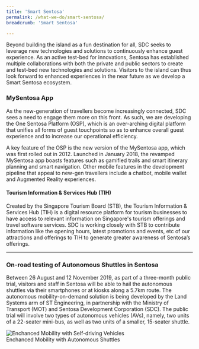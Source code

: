 ```yaml
---
title: 'Smart Sentosa'
permalink: /what-we-do/smart-sentosa/
breadcrumb: 'Smart Sentosa'

---
```



Beyond building the island as a fun destination for all, SDC seeks to leverage new technologies and solutions to continuously enhance guest experience. As an active test-bed for innovations, Sentosa has established multiple collaborations with both the private and public sectors to create and test-bed new technologies and solutions. Visitors to the island can thus look forward to enhanced experiences in the near future as we develop a Smart Sentosa ecosystem.

### **MySentosa App**
As the new-generation of travellers become increasingly connected, SDC sees a need to engage them more on this front. As such, we are developing the One Sentosa Platform (OSP), which is an over-arching digital platform that unifies all forms of guest touchpoints so as to enhance overall guest experience and to increase our operational efficiency. 

A key feature of the OSP is the new version of the MySentosa app, which was first rolled out in 2012. Launched in January 2018, the revamped MySentosa app boasts features such as gamified trails and smart itinerary planning and smart navigation. Other mobile features in the development pipeline that appeal to new-gen travellers include a chatbot, mobile wallet and Augmented Reality experiences. 

#### **Tourism Information & Services Hub (TIH)**
Created by the Singapore Tourism Board (STB), the Tourism Information & Services Hub (TIH) is a digital resource platform for tourism businesses to have access to relevant information on Singapore's tourism offerings and travel software services. SDC is working closely with STB to contribute information like the opening hours, latest promotions and events, etc of our attractions and offerings to TIH to generate greater awareness of Sentosa’s offerings. 

---

### **On-road testing of Autonomous Shuttles in Sentosa**
<div class="row">
	<div class="col is-6">
		<p>
			Between 26 August and 12 November 2019, as part of a three-month public trial, visitors and staff in Sentosa will be able to hail the autonomous shuttles via their smartphones or at kiosks along a 5.7km route. The autonomous mobility-on-demand solution is being developed by the Land Systems arm of ST Engineering, in partnership with the Ministry of Transport (MOT) and Sentosa Development Corporation (SDC). The public trial will involve two types of autonomous vehicles (AVs), namely, two units of a 22-seater mini-bus, as well as two units of a smaller, 15-seater shuttle. 
		</p>
	</div>
	<div class="col is-6">
		<figure style="margin:0;">
			<img src="/images/what-we-do/smart-sentosa/shuttles.jpg" alt="Enchanced Mobility with Self-driving Vehicles"/>
			<figcaption>Enchanced Mobility with Autonomous Shuttles</figcaption>
		</figure>
	</div>
</div>
